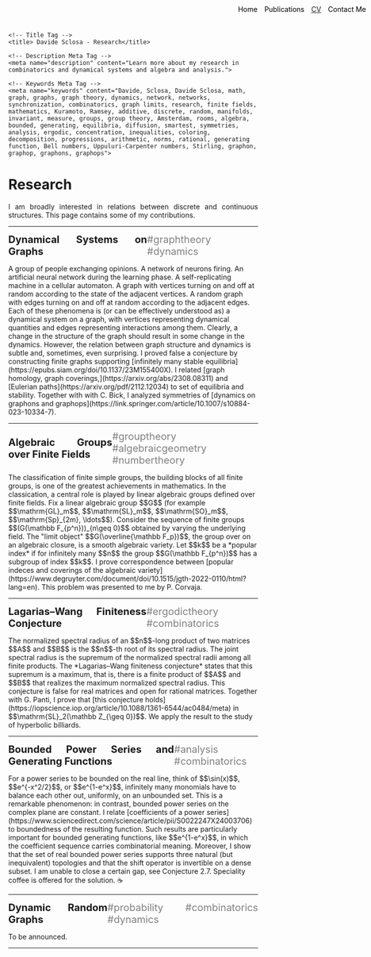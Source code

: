 <head>
    <meta charset="UTF-8">
    <meta name="viewport" content="width=device-width, initial-scale=1.0">
    
    <!-- Title Tag -->
    <title> Davide Sclosa - Research</title>
    
    <!-- Description Meta Tag -->
    <meta name="description" content="Learn more about my research in combinatorics and dynamical systems and algebra and analysis.">
    
    <!-- Keywords Meta Tag -->
    <meta name="keywords" content="Davide, Sclosa, Davide Sclosa, math, graph, graphs, graph theory, dynamics, network, networks, synchronization, combinatorics, graph limits, research, finite fields, mathematics, Kuramoto, Ramsey, additive, discrete, random, manifolds, invariant, measure, groups, group theory, Amsterdam, rooms, algebra, bounded, generating, equilibria, diffusion, smartest, symmetries, analysis, ergodic, concentration, inequalities, coloring, decomposition, progressions, arithmetic, norms, rational, generating function, Bell numbers, Uppuluri-Carpenter numbers, Stirling, graphon, graphop, graphons, graphops">
</head>

<style>
.container {
    position: relative;
}

.menu {
    position: absolute;
    top: 10px;
    right: 10px;
    list-style-type: none;
    margin: 0;
    padding: 0;
}

.menu li {
    display: inline;
    margin-left: 10px;
}

.menu li:first-child {
    margin-left: 0;
}
</style>

<ul class="menu">
    <li><a href="index" style="text-decoration: none; color: black;">Home</a></li>
    <li><a href="publications" style="text-decoration: none; color: black;">Publications</a></li>
    <li><a href="cv.pdf" download>CV</a></li>
    <li><a href="mailto:davide.sclosa@gmail.com" style="text-decoration: none; color: black;">Contact Me</a></li>
</ul>




# Research
I am broadly interested in relations between discrete and continuous structures.
This page contains some of my contributions.

___

<p style="display: flex; justify-content: space-between; align-items: center;">
  <span style="font-weight: bold; font-size: 20px;">Dynamical Systems on Graphs </span>
  <span style="color: gray; font-size: 20px;">#graphtheory #dynamics </span>
</p>
A group of people exchanging opinions. A network of neurons firing. An artificial neural network during the learning phase. A self-replicating machine in a cellular automaton. A graph with vertices turning on and off at random according to the state of the adjacent vertices. A random graph with edges turning on and off at random according to the adjacent edges.
Each of these phenomena is (or can be effectively understood as) a dynamical system on a graph, with vertices representing dynamical quantities and edges representing interactions among them. Clearly, a change in the structure of the graph should result in some change in the dynamics. However, the relation between graph structure and dynamics is subtle and, sometimes, even surprising.
I proved false a conjecture by constructing finite graphs supporting [infinitely many stable equilibria](https://epubs.siam.org/doi/10.1137/23M155400X).
I related [graph homology, graph coverings,](https://arxiv.org/abs/2308.08311) and [Eulerian paths](https://arxiv.org/pdf/2112.12034) to set of equilibria and stability.
Together with with C. Bick, I analyzed symmetries of [dynamics on graphons and graphops](https://link.springer.com/article/10.1007/s10884-023-10334-7).

___

<p style="display: flex; justify-content: space-between; align-items: center;">
  <span style="font-weight: bold; font-size: 20px;">Algebraic Groups over Finite Fields </span>
  <span style="color: gray; font-size: 20px;">#grouptheory #algebraicgeometry #numbertheory</span>
</p>
The classification of finite simple groups, the building blocks of all finite groups, is one of the greatest achievements in mathematics.
In the classication, a central role is played by linear algebraic groups defined over finite fields.
Fix a linear algebraic group $$G$$ (for example $$\mathrm{GL}_m$$, $$\mathrm{SL}_m$$, $$\mathrm{SO}_m$$, $$\mathrm{Sp}_{2m}, \ldots$$).
Consider the sequence of finite groups $$(G(\mathbb F_{p^n}))_{n\geq 0}$$ obtained by varying the underlying field.
The "limit object" $$G(\overline{\mathbb F_p})$$, the group over on an algebraic closure, is a smooth algebraic variety.
Let $$k$$ be a *popular index* if for infinitely many $$n$$ the group $$G(\mathbb F_{p^n})$$ has a subgroup of index $$k$$.
I prove correspondence between [popular indeces and coverings of the algebraic variety](https://www.degruyter.com/document/doi/10.1515/jgth-2022-0110/html?lang=en).
This problem was presented to me by P. Corvaja.

___

<p style="display: flex; justify-content: space-between; align-items: center;">
  <span style="font-weight: bold; font-size: 20px;">Lagarias–Wang Finiteness Conjecture </span>
  <span style="color: gray; font-size: 20px;">#ergodictheory #combinatorics</span>
</p>
The normalized spectral radius of an $$n$$-long product of two matrices $$A$$ and $$B$$ is the $$n$$-th root of its spectral radius.
The joint spectral radius is the supremum of the normalized spectral radii among all finite products.
The *Lagarias–Wang finiteness conjecture* states that this supremum is a maximum, that is, there is a finite product of $$A$$ and $$B$$ that realizes
the maximum normalized spectral radius. This conjecture is false for real matrices and open for rational matrices.
Together with G. Panti, I prove that [this conjecture holds](https://iopscience.iop.org/article/10.1088/1361-6544/ac0484/meta) in $$\mathrm{SL}_2(\mathbb Z_{\geq 0})$$.
We apply the result to the study of hyperbolic billiards.

___

<p style="display: flex; justify-content: space-between; align-items: center;">
  <span style="font-weight: bold; font-size: 20px;">Bounded Power Series and Generating Functions </span>
  <span style="color: gray; font-size: 20px;">#analysis #combinatorics</span>
</p>
For a power series to be bounded on the real line, think of $$\sin(x)$$, $$e^{-x^2/2}$$, or $$e^{1-e^x}$$,
infinitely many monomials have to balance each other out, uniformly, on an unbounded set.
This is a remarkable phenomenon: in contrast, bounded power series on the complex plane are constant.
I relate [coefficients of a power series](https://www.sciencedirect.com/science/article/pii/S0022247X24003706) to boundedness of the resulting function.
Such results are particularly important for bounded generating functions, like $$e^{1-e^x}$$, in which the coefficient sequence carries combinatorial meaning.
Moreover, I show that the set of real bounded power series supports three natural (but inequivalent) topologies and that the shift operator is invertible on a dense subset.
I am unable to close a certain gap, see Conjecture 2.7. Speciality coffee is offered for the solution. ☕️

___

<p style="display: flex; justify-content: space-between; align-items: center;">
  <span style="font-weight: bold; font-size: 20px;">Dynamic Random Graphs </span>
  <span style="color: gray; font-size: 20px;">#probability #combinatorics #dynamics</span>
</p>
To be announced.


<script
  src="https://cdn.mathjax.org/mathjax/latest/MathJax.js?config=TeX-AMS-MML_HTMLorMML"
  type="text/javascript">
</script>

___

<style>
	p {
    text-align: justify;
}
</style>


